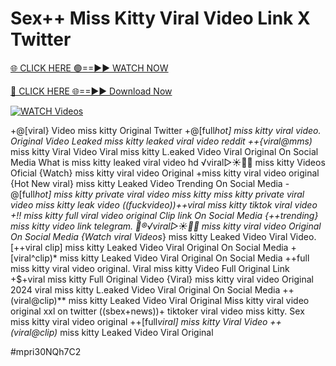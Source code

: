 # Sex++ Miss Kitty Viral Video Link X Twitter


[🌐 CLICK HERE 🟢==►► WATCH NOW](https://cutt.ly/ZrqxdKBg)

[🔴 CLICK HERE 🌐==►► Download Now](https://cutt.ly/ZrqxdKBg)

[![WATCH Videos](https://i.imgur.com/dJHk4Zq.gif)](https://cutt.ly/ZrqxdKBg)




























+@[viral} Video miss kitty Original Twitter
+@[full*hot] miss kitty viral video. Original Video Leaked miss kitty leaked viral video reddit ++{viral@mms)* miss kitty Viral Video Viral miss kitty L.eaked Video Viral Original On Social Media
What is miss kitty leaked viral video hd
️√viral▷☀️👄💥 miss kitty Videos Oficial {Watch} miss kitty viral video Original +miss kitty viral video original {Hot New viral} miss kitty Leaked Video Trending On Social Media -@[full*hot] miss kitty private viral video miss kitty miss kitty private viral video miss kitty leak video ((fuckvideo))++viral miss kitty tiktok viral video +!! miss kitty full viral video original Clip link On Social Media
{++trending} miss kitty video link telegram. 👙®️√viral▷☀️👄💥 miss kitty viral video Original On Social Media
{Watch viral Videos*} miss kitty Leaked Video Viral Video. [++viral clip] miss kitty Leaked Video Viral Original On Social Media +[viral^clip)* miss kitty Leaked Video Viral Original On Social Media
++full miss kitty viral video original. Viral miss kitty Video Full Original Link
+$+viral miss kitty Full Original Video
{Viral} miss kitty viral video Original 2024
viral miss kitty L.eaked Video Viral Original On Social Media
++(viral@clip)** miss kitty Leaked Video Viral Original Miss kitty viral video original xxl on twitter
((sbex+news))+ tiktoker viral video miss kitty. Sex miss kitty viral video original ++[full*viral] miss kitty Viral Video ++(viral@clip)* miss kitty Leaked Video Viral Original


#mpri30NQh7C2
